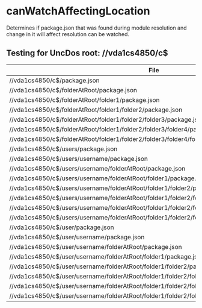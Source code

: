 # canWatchAffectingLocation

Determines if package.json that was found during module resolution and change in it will affect resolution can be watched.

## Testing for UncDos root: //vda1cs4850/c$

| File                                                                                             | canWatchAffectingLocation |
| ------------------------------------------------------------------------------------------------ | ------------------------- |
| //vda1cs4850/c$/package.json                                                                     | false                     |
| //vda1cs4850/c$/folderAtRoot/package.json                                                        | true                      |
| //vda1cs4850/c$/folderAtRoot/folder1/package.json                                                | true                      |
| //vda1cs4850/c$/folderAtRoot/folder1/folder2/package.json                                        | true                      |
| //vda1cs4850/c$/folderAtRoot/folder1/folder2/folder3/package.json                                | true                      |
| //vda1cs4850/c$/folderAtRoot/folder1/folder2/folder3/folder4/package.json                        | true                      |
| //vda1cs4850/c$/folderAtRoot/folder1/folder2/folder3/folder4/folder5/package.json                | true                      |
| //vda1cs4850/c$/users/package.json                                                               | false                     |
| //vda1cs4850/c$/users/username/package.json                                                      | false                     |
| //vda1cs4850/c$/users/username/folderAtRoot/package.json                                         | true                      |
| //vda1cs4850/c$/users/username/folderAtRoot/folder1/package.json                                 | true                      |
| //vda1cs4850/c$/users/username/folderAtRoot/folder1/folder2/package.json                         | true                      |
| //vda1cs4850/c$/users/username/folderAtRoot/folder1/folder2/folder3/package.json                 | true                      |
| //vda1cs4850/c$/users/username/folderAtRoot/folder1/folder2/folder3/folder4/package.json         | true                      |
| //vda1cs4850/c$/users/username/folderAtRoot/folder1/folder2/folder3/folder4/folder5/package.json | true                      |
| //vda1cs4850/c$/user/package.json                                                                | true                      |
| //vda1cs4850/c$/user/username/package.json                                                       | true                      |
| //vda1cs4850/c$/user/username/folderAtRoot/package.json                                          | true                      |
| //vda1cs4850/c$/user/username/folderAtRoot/folder1/package.json                                  | true                      |
| //vda1cs4850/c$/user/username/folderAtRoot/folder1/folder2/package.json                          | true                      |
| //vda1cs4850/c$/user/username/folderAtRoot/folder1/folder2/folder3/package.json                  | true                      |
| //vda1cs4850/c$/user/username/folderAtRoot/folder1/folder2/folder3/folder4/package.json          | true                      |
| //vda1cs4850/c$/user/username/folderAtRoot/folder1/folder2/folder3/folder4/folder5/package.json  | true                      |

